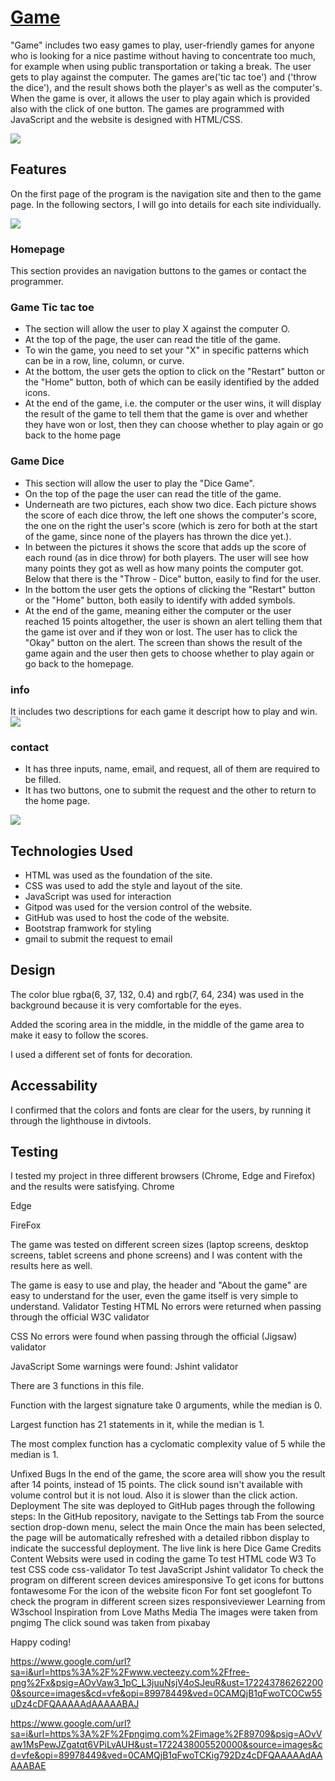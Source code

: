 # [Game](https://christianalamassi.github.io/Game/)

"Game" includes two easy games to play, user-friendly games for anyone who is looking for a nice pastime without having to concentrate too much, for example when using public transportation or taking a break. The user gets to play against the computer. The games are('tic tac toe') and ('throw the dice'), and the result shows both the player's as well as the computer's. When the game is over, it allows the user to play again which is provided also with the click of one button. The games are programmed with JavaScript and the website is designed with HTML/CSS.

<img src="/assets/images/recc.png">

## Features
On the first page of the program is the navigation site and then to the game page. In the following sectors, I will go into details for each site individually.

<img src="/assets/images/indexhompa.png">

### Homepage
This section provides an navigation buttons to the games or contact the programmer.

### Game Tic tac toe
- The section will allow the user to play X against the computer O.
- At the top of the page, the user can read the title of the game.
- To win the game, you need to set your "X" in specific patterns which can be in a row, line, column, or curve.
- At the bottom, the user gets the option to click on the "Restart" button or the "Home" button, both of which can be easily identified by the added icons.
- At the end of the game, i.e. the computer or the user wins, it will display the result of the game to tell them that the game is over and whether they have won or lost, then they can choose whether to play again or go back to the home page

### Game Dice
- This section will allow the user to play the "Dice Game".
- On the top of the page the user can read the title of the game.
- Underneath are two pictures, each show two dice. Each picture shows the score of each dice throw, the left one shows the computer's score, the one on the right the user's score (which is zero for both at the start of the game, since none of the players has thrown the dice yet.).
- In between the pictures it shows the score that adds up the score of each round (as in dice throw) for both players. The user will see how many points they got as well as how many points the computer got. Below that there is the "Throw - Dice" button, easily to find for the user.
- In the bottom the user gets the options of clicking the "Restart" button or the "Home" button, both easily to identify with added symbols.
- At the end of the game, meaning either the computer or the user reached 15 points altogether, the user is shown an alert telling them that the game ist over and if they won or lost. The user has to click the "Okay" button on the alert. The screen than shows the result of the game again and the user then gets to choose whether to play again or go back to the homepage.

### info
It includes two descriptions for each game it descript how to play and win.
<img src="/assets/images/info.png">

### contact
- It has three inputs, name, email, and request, all of them are required to be filled. 
- It has two buttons, one to submit the request and the other to return to the home page.

<img src="/assets/images/contact.png">

## Technologies Used
- HTML was used as the foundation of the site.
- CSS was used to add the style and layout of the site.
- JavaScript was used for interaction
- Gitpod was used for the version control of the website.
- GitHub was used to host the code of the website.
- Bootstrap framwork for styling
- gmail to submit the request to email

## Design
The color blue rgba(6, 37, 132, 0.4) and rgb(7, 64, 234) was used in the background because it is very comfortable for the eyes.

Added the scoring area in the middle, in the middle of the game area to make it easy to follow the scores.

I used a different set of fonts for decoration.

## Accessability
I confirmed that the colors and fonts are clear for the users, by running it through the lighthouse in divtools.



## Testing
I tested my project in three different browsers (Chrome, Edge and Firefox) and the results were satisfying.
Chrome



Edge


FireFox


The game was tested on different screen sizes (laptop screens, desktop screens, tablet screens and phone screens) and I was content with the results here as well.




The game is easy to use and play, the header and "About the game" are easy to understand for the user, even the game itself is very simple to understand.
Validator Testing
HTML
No errors were returned when passing through the official W3C validator

CSS
No errors were found when passing through the official (Jigsaw) validator

JavaScript
Some warnings were found: Jshint validator

There are 3 functions in this file.

Function with the largest signature take 0 arguments, while the median is 0.

Largest function has 21 statements in it, while the median is 1.

The most complex function has a cyclomatic complexity value of 5 while the median is 1.



Unfixed Bugs
In the end of the game, the score area will show you the result after 14 points, instead of 15 points.
The click sound isn't available with volume control but it is not loud. Also it is slower than the click action.
Deployment
The site was deployed to GitHub pages through the following steps:
In the GitHub repository, navigate to the Settings tab
From the source section drop-down menu, select the main
Once the main has been selected, the page will be automatically refreshed with a detailed ribbon display to indicate the successful deployment.
The live link is here Dice Game
Credits
Content
Websits were used in coding the game
To test HTML code W3
To test CSS code css-validator
To test JavaScript Jshint validator
To check the program on different screen devices amiresponsive
To get icons for buttons fontawesome
For the icon of the website ficon
For font set googlefont
To check the program in different screen sizes responsiveviewer
Learning from W3school
Inspiration from Love Maths
Media
The images were taken from pngimg
The click sound was taken from pixabay

Happy coding!


https://www.google.com/url?sa=i&url=https%3A%2F%2Fwww.vecteezy.com%2Ffree-png%2Fx&psig=AOvVaw3_1pC_L3juuNsjV4oSJeuR&ust=1722437862622000&source=images&cd=vfe&opi=89978449&ved=0CAMQjB1qFwoTCOCw55uDz4cDFQAAAAAdAAAAABAJ

https://www.google.com/url?sa=i&url=https%3A%2F%2Fpngimg.com%2Fimage%2F89709&psig=AOvVaw1MsPewJZgatqt6VPiLvAUH&ust=1722438005520000&source=images&cd=vfe&opi=89978449&ved=0CAMQjB1qFwoTCKig792Dz4cDFQAAAAAdAAAAABAE